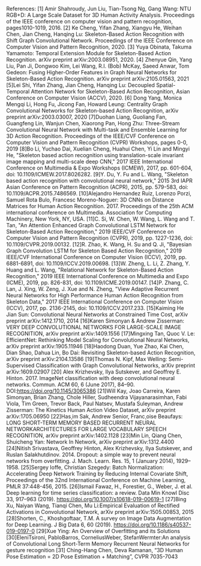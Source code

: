 References:
[1] Amir Shahroudy, Jun Liu, Tian-Tsong Ng, Gang Wang: NTU RGB+D: A Large Scale Dataset for 3D Human Activity Analysis. Proceedings of the IEEE conference on computer vision and pattern recognition, pages1010-1019, 2016.
[2] Ke Cheng, Yifan Zhang, Xiangyu He, Weihan Chen, Jian Cheng, Hanqing Lu: Skeleton-Based Action Recognition with Shift Graph Convolutional Network. Proceedings of the IEEE Conference on Computer Vision and Pattern Recognition, 2020.
[3] Yuya Obinata, Takuma Yamamoto: Temporal Extension Module for Skeleton-Based Action Recognition. arXiv preprint arXiv:2003.08951, 2020.
[4] Zhenyue Qin, Yang Liu, Pan Ji, Dongwoo Kim, Lei Wang, R.I. (Bob) McKay, Saeed Anwar, Tom Gedeon: Fusing Higher-Order Features in Graph Neural Networks for Skeleton-Based Action Recognition. arXiv preprint arXiv:2105.01563, 2021
[5]Lei Shi, Yifan Zhang, Jian Cheng, Hanqing Lu: Decoupled Spatial-Temporal Attention Network for Skeleton-Based Action Recognition, Asian Conference on Computer Vision (ACCV), 2020.
[6] Dong Yang, Monica Mengqi Li, Hong Fu, Jicong Fan, Howard Leung: Centrality Graph Convolutional Networks for Skeleton-based Action Recognition, arXiv preprint arXiv:2003.03007, 2020 
[7]Duohan Liang, Guoliang Fan, Guangfeng Lin, Wanjun Chen, Xiaorong Pan, Hong Zhu: Three-Stream Convolutional Neural Network with Multi-task and Ensemble
Learning for 3D Action Recognition. Proceedings of the IEEE/CVF Conference on Computer Vision and Pattern Recognition (CVPR) Workshops, pages 0-0, 2019
[8]Bo Li, Yuchao Dai, Xuelian Cheng, Huahui Chen, Yi Lin and Mingyi He, "Skeleton based action recognition using translation-scale invariant image mapping and multi-scale deep CNN," 2017 IEEE International Conference on Multimedia & Expo Workshops (ICMEW), 2017, pp. 601-604, doi: 10.1109/ICMEW.2017.8026282.
[9]Y. Du, Y. Fu and L. Wang, "Skeleton based action recognition with convolutional neural network," 2015 3rd IAPR Asian Conference on Pattern Recognition (ACPR), 2015, pp. 579-583, doi: 10.1109/ACPR.2015.7486569.
[10]Alejandro Hernandez Ruiz, Lorenzo Porzi, Samuel Rota Bulo, Francesc Moreno-Noguer: 3D CNNs on Distance Matrices for Human Action Recognition. 2017. Proceedings of the 25th ACM international conference on Multimedia. Association for Computing Machinery, New York, NY, USA.
[11]C. Si, W. Chen, W. Wang, L. Wang and T. Tan, "An Attention Enhanced Graph Convolutional LSTM Network for Skeleton-Based Action Recognition," 2019 IEEE/CVF Conference on Computer Vision and Pattern Recognition (CVPR), 2019, pp. 1227-1236, doi: 10.1109/CVPR.2019.00132.
[12]R. Zhao, K. Wang, H. Su and Q. Ji, "Bayesian Graph Convolution LSTM for Skeleton Based Action Recognition," 2019 IEEE/CVF International Conference on Computer Vision (ICCV), 2019, pp. 6881-6891, doi: 10.1109/ICCV.2019.00698.
[13]W. Zheng, L. Li, Z. Zhang, Y. Huang and L. Wang, "Relational Network for Skeleton-Based Action Recognition," 2019 IEEE International Conference on Multimedia and Expo (ICME), 2019, pp. 826-831, doi: 10.1109/ICME.2019.00147.
[14]P. Zhang, C. Lan, J. Xing, W. Zeng, J. Xue and N. Zheng, "View Adaptive Recurrent Neural Networks for High Performance Human Action Recognition from Skeleton Data," 2017 IEEE International Conference on Computer Vision (ICCV), 2017, pp. 2136-2145, doi: 10.1109/ICCV.2017.233.
[15]Kaiming He Jian Sun: Convolutional Neural Networks at Constrained Time Cost, arXiv preprint arXiv:1412.1710, 2014
[16]Karen Simonyan & Andrew Zisserman: VERY DEEP CONVOLUTIONAL NETWORKS FOR LARGE-SCALE IMAGE RECOGNITION, arXiv preprint arXiv:1409.1556
[17]Mingxing Tan, Quoc V. Le: EfficientNet: Rethinking Model Scaling for Convolutional Neural Networks, arXiv preprint 	arXiv:1905.11946
[18]Haodong Duan, Yue Zhao, Kai Chen, Dian Shao, Dahua Lin, Bo Dai: Revisiting Skeleton-based Action Recognition, arXiv preprint arXiv:2104.13586 
[19]Thomas N. Kipf, Max Welling: Semi-Supervised Classification with Graph Convolutional Networks, arXiv preprint arXiv:1609.02907
[20] Alex Krizhevsky, Ilya Sutskever, and Geoffrey E. Hinton. 2017. ImageNet classification with deep convolutional neural networks. Commun. ACM 60, 6 (June 2017), 84–90. DOI:https://doi.org/10.1145/3065386
[21]Will Kay, Joao Carreira, Karen Simonyan, Brian Zhang, Chole Hiller, Sudheendra Vijayanarasimhan, Fabi Viola, Tim Green, Trevor Back, Paul Natsev, Mustafa Suleyman, Andrew Zisserman: The Kinetics Human Action Video Dataset, arXiv preprint arXiv:1705.06950
[22]Has¸im Sak, Andrew Senior, Franc¸oise Beaufays: LONG SHORT-TERM MEMORY BASED RECURRENT NEURAL NETWORKARCHITECTURES FOR LARGE VOCABULARY SPEECH RECOGNITION, arXiv preprint arXiv:1402.1128
[23]Min Lin, Qiang Chen, Shuicheng Yan: Network In Network, arXiv preprint arXiv:1312.4400
[24]Nitish Srivastava, Geoffrey Hinton, Alex Krizhevsky, Ilya Sutskever, and Ruslan Salakhutdinov. 2014. Dropout: a simple way to prevent neural networks from overfitting. J. Mach. Learn. Res. 15, 1 (January 2014), 1929–1958.
[25]Sergey Ioffe, Christian Szegedy: Batch Normalization: Accelerating Deep Network Training by Reducing Internal Covariate Shift, Proceedings of the 32nd International Conference on Machine Learning, PMLR 37:448-456, 2015.
[26]Ismail Fawaz, H., Forestier, G., Weber, J. et al. Deep learning for time series classification: a review. Data Min Knowl Disc 33, 917–963 (2019). https://doi.org/10.1007/s10618-019-00619-1
[27]Bing Xu, Naiyan Wang, Tianqi Chen, Mu Li:Empirical Evaluation of Rectified Activations in Convolutional Network, arXiv preprint arXiv:1505.00853, 2015
[28]Shorten, C., Khoshgoftaar, T.M. A survey on Image Data Augmentation for Deep Learning. J Big Data 6, 60 (2019). https://doi.org/10.1186/s40537-019-0197-0
[29]Xue Ying: An Overview of Overfitting and its Solutions
[30]EleniTsironi, PabloBarros, CorneliusWeber, StefanWermter:An analysis of Convolutional Long Short-Term Memory Recurrent Neural Networks for gesture recognition
[31] Ching-Hang Chen, Deva Ramanan, “3D Human Pose Estimation = 2D Pose Estimation + Matching”, CVPR 7035-7043